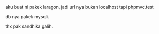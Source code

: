 aku buat ni pakek laragon, jadi url nya bukan localhost tapi phpmvc.test

db nya pakek mysqli.

thx pak sandhika galih.
